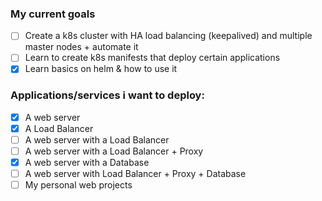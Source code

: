 ### My current goals

- [ ] Create a k8s cluster with HA load balancing (keepalived) and multiple master nodes + automate it
- [ ] Learn to create k8s manifests that deploy certain applications
- [x] Learn basics on helm & how to use it

### Applications/services i want to deploy:
- [x] A web server
- [x] A Load Balancer
- [ ] A web server with a Load Balancer
- [ ] A web server with a Load Balancer + Proxy
- [x] A web server with a Database
- [ ] A web server with Load Balancer + Proxy + Database
- [ ] My personal web projects
